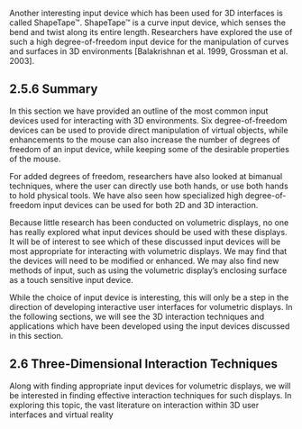 Another interesting input device which has been used for 3D interfaces is called ShapeTape™. ShapeTape™ is a curve input device, which senses the bend and twist along its entire length. Researchers have explored the use of such a high degree-of-freedom input device for the manipulation of curves and surfaces in 3D environments [Balakrishnan et al. 1999, Grossman et al. 2003].

## 2.5.6 Summary

In this section we have provided an outline of the most common input devices used for interacting with 3D environments. Six degree-of-freedom devices can be used to provide direct manipulation of virtual objects, while enhancements to the mouse can also increase the number of degrees of freedom of an input device, while keeping some of the desirable properties of the mouse.

For added degrees of freedom, researchers have also looked at bimanual techniques, where the user can directly use both hands, or use both hands to hold physical tools. We have also seen how specialized high degree-of-freedom input devices can be used for both 2D and 3D interaction.

Because little research has been conducted on volumetric displays, no one has really explored what input devices should be used with these displays. It will be of interest to see which of these discussed input devices will be most appropriate for interacting with volumetric displays. We may find that the devices will need to be modified or enhanced. We may also find new methods of input, such as using the volumetric display’s enclosing surface as a touch sensitive input device.

While the choice of input device is interesting, this will only be a step in the direction of developing interactive user interfaces for volumetric displays. In the following sections, we will see the 3D interaction techniques and applications which have been developed using the input devices discussed in this section.

## 2.6 Three-Dimensional Interaction Techniques

Along with finding appropriate input devices for volumetric displays, we will be interested in finding effective interaction techniques for such displays. In exploring this topic, the vast literature on interaction within 3D user interfaces and virtual reality